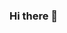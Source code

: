 ### Hi there 👋

<!--
**nursolak/nursolak** is a ✨ _special_ ✨ repository because its `README.md` (this file) appears on your GitHub profile.

![Ekran görüntüsü 2023-05-01 160440](https://user-images.githubusercontent.com/88718358/235455763-ce6b65b9-d2c9-4ef2-ba92-76dba011f55e.png)

- 🔭 I’m currently working on ...
- 🌱 I’m currently learning ...
- 👯 I’m looking to collaborate on ...
- 🤔 I’m looking for help with ...
- 💬 Ask me about ...
- 📫 How to reach me: ...
- 😄 Pronouns: ...
- ⚡ Fun fact: ...
-->

